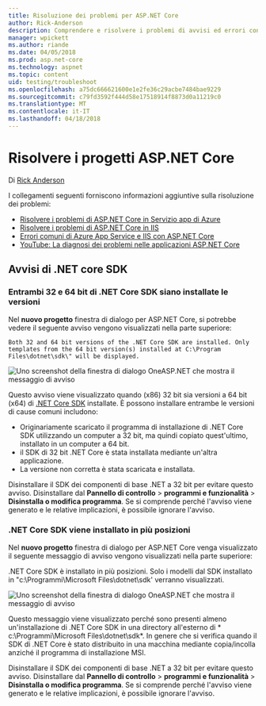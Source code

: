 ```yaml
---
title: Risoluzione dei problemi per ASP.NET Core
author: Rick-Anderson
description: Comprendere e risolvere i problemi di avvisi ed errori con i progetti ASP.NET Core.
manager: wpickett
ms.author: riande
ms.date: 04/05/2018
ms.prod: asp.net-core
ms.technology: aspnet
ms.topic: content
uid: testing/troubleshoot
ms.openlocfilehash: a75dc666621600e1e2fe36c29acbe7484bae9229
ms.sourcegitcommit: c79fd3592f444d58e17518914f8873d0a11219c0
ms.translationtype: MT
ms.contentlocale: it-IT
ms.lasthandoff: 04/18/2018
---
```

# <a name="troubleshoot-aspnet-core-projects"></a>Risolvere i progetti ASP.NET Core

Di [Rick Anderson](https://twitter.com/RickAndMSFT)

I collegamenti seguenti forniscono informazioni aggiuntive sulla risoluzione dei problemi:

* [Risolvere i problemi di ASP.NET Core in Servizio app di Azure](xref:host-and-deploy/azure-apps/troubleshoot)
* [Risolvere i problemi di ASP.NET Core in IIS](xref:host-and-deploy/iis/troubleshoot)
* [Errori comuni di Azure App Service e IIS con ASP.NET Core](xref:host-and-deploy/azure-iis-errors-reference)
* [YouTube: La diagnosi dei problemi nelle applicazioni ASP.NET Core](https://www.youtube.com/watch?v=RYI0DHoIVaA)

<a name="sdk"></a>
## <a name="net-core-sdk-warnings"></a>Avvisi di .NET core SDK

### <a name="both-the-32-and-64-bit-versions-of-the-net-core-sdk-are-installed"></a>Entrambi 32 e 64 bit di .NET Core SDK siano installate le versioni
Nel **nuovo progetto** finestra di dialogo per ASP.NET Core, si potrebbe vedere il seguente avviso vengono visualizzati nella parte superiore: 

    Both 32 and 64 bit versions of the .NET Core SDK are installed. Only templates from the 64 bit version(s) installed at C:\Program Files\dotnet\sdk\" will be displayed.

![Uno screenshot della finestra di dialogo OneASP.NET che mostra il messaggio di avviso](troubleshoot/_static/both32and64bit.png)

Questo avviso viene visualizzato quando (x86) 32 bit sia versioni a 64 bit (x64) di [.NET Core SDK](https://www.microsoft.com/net/download/all) installate. È possono installare entrambe le versioni di cause comuni includono:

* Originariamente scaricato il programma di installazione di .NET Core SDK utilizzando un computer a 32 bit, ma quindi copiato quest'ultimo, installato in un computer a 64 bit. 
* il SDK di 32 bit .NET Core è stata installata mediante un'altra applicazione.
* La versione non corretta è stata scaricata e installata.

Disinstallare il SDK dei componenti di base .NET a 32 bit per evitare questo avviso. Disinstallare dal **Pannello di controllo** > **programmi e funzionalità** > **Disinstalla o modifica programma**. Se si comprende perché l'avviso viene generato e le relative implicazioni, è possibile ignorare l'avviso.

### <a name="the-net-core-sdk-is-installed-in-multiple-locations"></a>.NET Core SDK viene installato in più posizioni
Nel **nuovo progetto** finestra di dialogo per ASP.NET Core venga visualizzato il seguente messaggio di avviso vengono visualizzati nella parte superiore: 

 .NET Core SDK è installato in più posizioni. Solo i modelli dal SDK installato in "c:\Programmi\Microsoft Files\dotnet\sdk\' verranno visualizzati.

![Uno screenshot della finestra di dialogo OneASP.NET che mostra il messaggio di avviso](troubleshoot/_static/multiplelocations.png)

Questo messaggio viene visualizzato perché sono presenti almeno un'installazione di .NET Core SDK in una directory all'esterno di * c:\Programmi\Microsoft Files\dotnet\sdk\*. In genere che si verifica quando il SDK di .NET Core è stato distribuito in una macchina mediante copia/incolla anziché il programma di installazione MSI.

Disinstallare il SDK dei componenti di base .NET a 32 bit per evitare questo avviso. Disinstallare dal **Pannello di controllo** > **programmi e funzionalità** > **Disinstalla o modifica programma**. Se si comprende perché l'avviso viene generato e le relative implicazioni, è possibile ignorare l'avviso.
